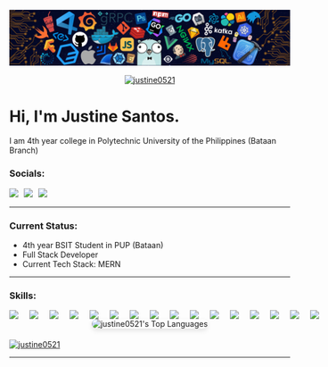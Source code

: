 ![banner](/banner.png)

<p align="center">
  <a href="https://github.com/justine0521">
    <img src="https://komarev.com/ghpvc/?username=justine0521&label=Profile%20Views&color=0e75b6&style=for-the-badge" alt="justine0521" />
  </a>
</p>

# Hi, I'm **Justine Santos**.
I am 4th year college in Polytechnic University of the Philippines (Bataan Branch)

### Socials:

<div style="display: flex; gap: 10px;">
  <a href="https://www.facebook.com/profile.php?id=100009771407385">
    <img src="https://img.shields.io/badge/Justine%20Santos-1877F2?style=for-the-badge&logo=facebook&logoColor=white" />
  </a>

  <a href="https://www.linkedin.com/in/santos-justine-r-0303a7243/">
    <img src="https://img.shields.io/badge/Justine%20Santos-0A66C2?style=for-the-badge&logo=linkedin&logoColor=white" />
  </a>

  <a href="https://www.instagram.com/jstnn_eu/?hl=en">
    <img src="https://img.shields.io/badge/Justine%20Santos-E4405F?style=for-the-badge&logo=instagram&logoColor=white" />
  </a>
</div>


-------------------------------------------

### Current Status:

-  4th year BSIT Student in PUP (Bataan)
-  Full Stack Developer
-  Current Tech Stack: MERN

-------------------------------------------

### Skills:

<div style="display: flex; gap: 20px;>
  <img src="https://img.shields.io/badge/Html5-%23E34F26.svg?style=for-the-badge&logo=html5&logoColor=white" alt="HTML5 Badge">
  <img src="https://img.shields.io/badge/Css3-%2314354C.svg?style=for-the-badge&logo=css3&logoColor=white">
  <img src="https://img.shields.io/badge/Javascript-%23323330.svg?style=for-the-badge&logo=javascript&logoColor=%23F7DF1E">
  <img src="https://img.shields.io/badge/Php-%23777BB4.svg?style=for-the-badge&logo=php&logoColor=white">
  <img src="https://img.shields.io/badge/Java-%23007396.svg?style=for-the-badge&logo=java&logoColor=white">
  <img src="https://img.shields.io/badge/C++-%2300599C.svg?style=for-the-badge&logo=c%2B%2B&logoColor=white">
  <img src="https://img.shields.io/badge/React-%2320232a.svg?style=for-the-badge&logo=react&logoColor=%2361DAFB">
  <img src="https://img.shields.io/badge/Tailwind%20CSS-%2306B6D4.svg?style=for-the-badge&logo=tailwind-css&logoColor=white">
  <img src="https://img.shields.io/badge/Node.js-%23339933.svg?style=for-the-badge&logo=node-dot-js&logoColor=white">
  <img src="https://img.shields.io/badge/MongoDB-%2347A248.svg?style=for-the-badge&logo=mongodb&logoColor=white">
  <img src="https://img.shields.io/badge/MySQL-%2300000f.svg?style=for-the-badge&logo=mysql&logoColor=white"><img src="https://img.shields.io/badge/VS%20Code-    %23007ACC.svg?style=for-the-badge&logo=visual-studio-code&logoColor=white">
  <img src="https://img.shields.io/badge/AWS-%23232F3E.svg?style=for-the-badge&logo=amazon-aws&logoColor=white">
  <img src="https://img.shields.io/badge/Git-%23F05033.svg?style=for-the-badge&logo=git&logoColor=white">
  <img src="https://img.shields.io/badge/Github-%23181717.svg?style=for-the-badge&logo=github&logoColor=white">
  <img src="https://img.shields.io/badge/Jira-%230A0FFF.svg?style=for-the-badge&logo=jira&logoColor=white">
  <img src="https://img.shields.io/badge/Trello-%23026AA7.svg?style=for-the-badge&logo=trello&logoColor=white">
</div>

<div align="center" style="margin-bottom: 20px;">
  <img 
    src="https://github-readme-stats.vercel.app/api/top-langs?username=justine0521&show_icons=true&locale=en&layout=compact&theme=radical&title_color=0077FF&text_color=FFFFFF" 
    alt="justine0521's Top Languages" 
    style="border-radius: 10px; box-shadow: 0px 4px 8px rgba(0, 0, 0, 0.1);"
  />
</div>




<p align="left"> <a href="https://github.com/ryo-ma/github-profile-trophy"><img src="https://github-profile-trophy.vercel.app/?username=justine0521" alt="justine0521" /></a> </p>

-------------------------------------------


